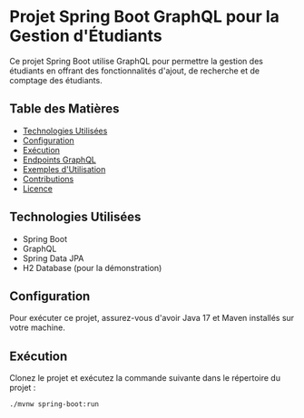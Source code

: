 # Projet Spring Boot GraphQL pour la Gestion d'Étudiants

Ce projet Spring Boot utilise GraphQL pour permettre la gestion des étudiants en offrant des fonctionnalités d'ajout, de recherche et de comptage des étudiants.

## Table des Matières

- [Technologies Utilisées](#technologies-utilisées)
- [Configuration](#configuration)
- [Exécution](#exécution)
- [Endpoints GraphQL](#endpoints-graphql)
- [Exemples d'Utilisation](#exemples-dutilisation)
- [Contributions](#contributions)
- [Licence](#licence)

## Technologies Utilisées

- Spring Boot
- GraphQL
- Spring Data JPA
- H2 Database (pour la démonstration)

## Configuration

Pour exécuter ce projet, assurez-vous d'avoir Java 17 et Maven installés sur votre machine.

## Exécution

Clonez le projet et exécutez la commande suivante dans le répertoire du projet :

```bash
./mvnw spring-boot:run
